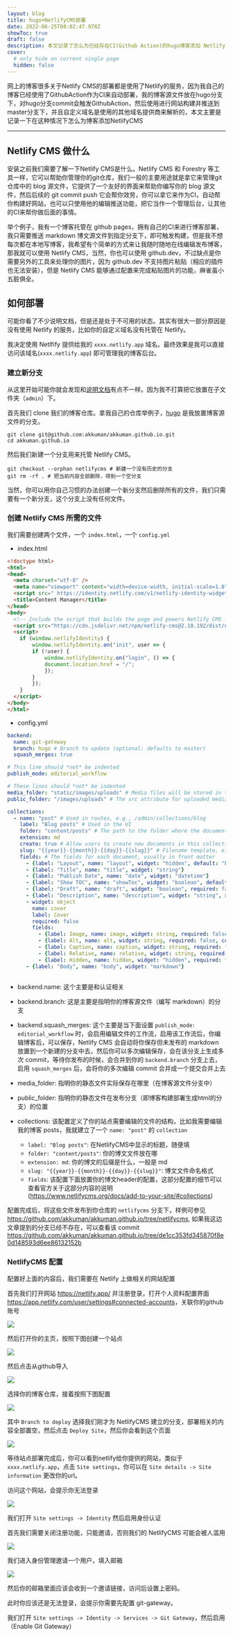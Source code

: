 ```yaml
---
layout: blog
title: hugo+NetlifyCMS部署
date: 2022-06-25T08:02:47.978Z
showToc: true
draft: false
description: 本文记录了怎么为已经存在CI(Github Action)的hugo博客添加 Netlify CMS
cover:
  # only hide on current single page
  hidden: false
---
```


网上的博客很多关于Netlify CMS的部署都是使用了Netlify的服务，因为我自己的博客已经使用了GithubAction作为CI来自动部署，我的博客源文件放在hugo分支下，对hugo分支commit会触发GithubAction，然后使用进行网站构建并推送到master分支下，并且自定义域名是使用的其他域名提供商来解析的，本文主要是记录一下在这种情况下怎么为博客添加NetlifyCMS



------



## Netlify CMS 做什么



安装之前我们需要了解一下Netlify CMS是什么。Netlify CMS 和 Forestry 等工具一样，它可以帮助你管理你的git仓库，我们一般的主要用途就是拿它来管理git仓库中的 blog 源文件，它提供了一个友好的界面来帮助你编写你的 blog 源文件，然后后续的 git commit push 它会帮你效劳，你可以拿它来作为CI，自动帮你构建好网站，也可以只使用他的编辑推送功能，把它当作一个管理后台，让其他的CI来帮你做后面的事情。



举个例子，我有一个博客托管在 github pages，拥有自己的CI来进行博客部署，我只需要推送 markdown 博文源文件到指定分支下，即可触发构建，但是我不想每次都在本地写博客，我希望有个简单的方式来让我随时随地在线编辑发布博客，那我就可以使用 Netlify CMS，当然，你也可以使用 github.dev，不过缺点是你需要另外的工具来处理你的图片，因为 github.dev 不支持图片粘贴（相应的插件也无法安装），但是 Netlify CMS 能够通过配置来完成粘贴图片的功能，麻雀虽小五脏俱全。



## 如何部署


可能你看了不少说明文档，但是还是处于不可用的状态。其实有很大一部分原因是没有使用 Netlify 的服务，比如你的自定义域名没有托管在 Netlify。


我决定使用 Netlfify 提供给我的 `xxxx.netlify.app` 域名。最终效果是我可以直接访问该域名(`xxxx.netlify.app`) 即可管理我的博客后台。


### 建立新分支

从这里开始可能你就会发现和[说明文档](https://www.netlifycms.org/docs/add-to-your-site/)有点不一样。因为我不打算把它放置在子文件夹（`admin`）下。

首先我们 clone 我们的博客仓库。拿我自己的仓库举例子，[hugo](https://github.com/akkuman/akkuman.github.io/tree/96f4e480342a806ac633b15909155684eac53319) 是我放置博客源文件的分支。

```shell
git clone git@github.com:akkuman/akkuman.github.io.git
cd akkuman.github.io
```

然后我们新建一个分支用来托管 Netlify CMS。

```shell
git checkout --orphan netlifycms # 新建一个没有历史的分支
git rm -rf . # 把当前内容全部删除，得到一个空分支
```

当然，你可以用你自己习惯的办法创建一个新分支然后删除所有的文件，我们只需要有一个新分支，这个分支上没有任何文件。

### 创建 Netlify CMS 所需的文件

我们需要创建两个文件，一个 `index.html`，一个 `config.yml`

* index.html

```html
<!doctype html>
<html>
<head>
  <meta charset="utf-8" />
  <meta name="viewport" content="width=device-width, initial-scale=1.0" />
  <script src=" https://identity.netlify.com/v1/netlify-identity-widget.js"></script>
  <title>Content Manager</title>
</head>
<body>
  <!-- Include the script that builds the page and powers Netlify CMS -->
  <script src="https://cdn.jsdelivr.net/npm/netlify-cms@2.10.192/dist/netlify-cms.min.js"></script>
  <script>
    if (window.netlifyIdentity) {
        window.netlifyIdentity.on("init", user => {
        if (!user) {
            window.netlifyIdentity.on("login", () => {
            document.location.href = "/";
            });
        }
        });
    }
  </script>
</body>
</html>
```

* config.yml

```yaml
backend:
  name: git-gateway
  branch: hugo # Branch to update (optional; defaults to master)
  squash_merges: true

# This line should *not* be indented
publish_mode: editorial_workflow

# These lines should *not* be indented
media_folder: "static/images/uploads" # Media files will be stored in the repo under static/images/uploads
public_folder: "/images/uploads" # The src attribute for uploaded media will begin with /images/uploads

collections:
  - name: "post" # Used in routes, e.g., /admin/collections/blog
    label: "Blog posts" # Used in the UI
    folder: "content/posts" # The path to the folder where the documents are stored
    extension: md
    create: true # Allow users to create new documents in this collection
    slug: "{{year}}-{{month}}-{{day}}-{{slug}}" # Filename template, e.g., YYYY-MM-DD-title.md
    fields: # The fields for each document, usually in front matter
      - {label: "Layout", name: "layout", widget: "hidden", default: "blog"}
      - {label: "Title", name: "title", widget: "string"}
      - {label: "Publish Date", name: "date", widget: "datetime"}
      - {label: "Show TOC", name: "showToc", widget: "boolean", default: true}
      - {label: "Draft", name: "draft", widget: "boolean", required: false, default: false}
      - {label: "Description", name: "description", widget: "string", required: false}
      - widget: object
        name: cover
        label: Cover
        required: false
        fields:
          - {label: Image, name: image, widget: string, required: false, comment: image path/url}
          - {label: Alt, name: alt, widget: string, required: false, comment: alt text}
          - {label: Caption, name: caption, widget: string, required: false, comment: display caption under cover}
          - {label: Relative, name: relative, widget: string, required: false, comment: when using page bundles set this to true}
          - {label: Hidden, name: hidden, widget: "hidden", required: false, default: false, comment: only hide on current single page}
      - {label: "Body", name: "body", widget: "markdown"}
      
```

* backend.name: 这个主要是和认证相关
* backend.branch: 这是主要是指明你的博客源文件（编写 markdown）的分支
* backend.squash_merges: 这个主要是当下面设置 `publish_mode: editorial_workflow` 时，会启用编辑文件的工作流，启用该工作流后，你编辑博客后，可以保存，Netlify CMS 会自动将你保存但未发布的 markdown 放置到一个新建的分支中去，然后你可以多次编辑保存，会在该分支上生成多次 commit，等待你发布的时候，会合并到你的 `backend.branch` 分支上去，启用 `squash_merges` 后，会将你的多次编辑 commit 合并成一个提交合并上去
* media_folder: 指明你的静态文件实际保存在哪里（在博客源文件分支中）
* public_folder: 指明你的静态文件在发布分支（即博客构建部署生成html的分支）的位置
* collections: 该配置定义了你的站点需要编辑的文件的结构，比如我需要编辑我的博客 posts，我就建立了一个 `name: "post"` 的 `collection`

  * `label: "Blog posts"`: 在NetlifyCMS中显示的标题，随便填
  * `folder: "content/posts"`: 你的博文文件放在哪
  * `extension: md`: 你的博文的后缀是什么，一般是 md
  * `slug: "{{year}}-{{month}}-{{day}}-{{slug}}"`: 博文文件命名格式
  * `fields`: 该配置下面放置你的博文header的配置，这部分配置的细节可以查看官方关于这部分内容的说明 (<https://www.netlifycms.org/docs/add-to-your-site/#collections>)

配置完成后，将这些文件发布到你仓库的 `netlifycms` 分支下，样例可参见 <https://github.com/akkuman/akkuman.github.io/tree/netlifycms>, 如果我这边文章提到的分支已经不存在，可以查看该 commit <https://github.com/akkuman/akkuman.github.io/tree/de1cc353fd345870f8e0d148593d6ee86132152b>

### NetlifyCMS 配置

配置好上面的内容后，我们需要在 Netlify 上做相关的网站配置

首先我们打开网站 <https://netlify.app/> 并注册登录，打开个人资料配置界面 <https://app.netlify.com/user/settings#connected-accounts>，关联你的github账号

![](/images/uploads/qq截图20220713092942.png)

然后打开你的主页，按照下图创建一个站点

![](/images/uploads/qq截图20220713093707.png)

然后点击从github导入

![](/images/uploads/qq截图20220713093818.png)

选择你的博客仓库，接着按照下图配置

![](/images/uploads/c4950bb2-db81-4e52-871b-d204a3648a01.png)

其中 `Branch to deploy` 选择我们刚才为 NetlifyCMS 建立的分支，部署相关的内容全部置空，然后点击 `Deploy Site`，然后你会看到这个页面

![](/images/uploads/qq截图20220713104646.png)

等待站点部署完成后，你可以看到netlify给你提供的网站，类似于 `xxxx.netlify.app`，点击 `Site settings`，你可以在 `Site details -> Site information` 更改你的url。

访问这个网站，会提示你无法登录

![](/images/uploads/qq截图20220713105503.png)

我们打开 `Site settings -> Identity` 然后启用身份认证

首先我们需要关闭注册功能，只能邀请，否则我们的 NetlifyCMS 可能会被人滥用

![](/images/uploads/qq截图20220713105747.png)

我们进入身份管理邀请一个用户，填入邮箱

![](/images/uploads/qq截图20220713110033.png)

然后你的邮箱里面应该会收到一个邀请链接，访问后设置上密码。

此时你应该还是无法登录，会提示你需要先配置 git-gateway。

我们打开 `Site settings -> Identity -> Services -> Git Gateway`，然后启用（Enable Git Gateway）



